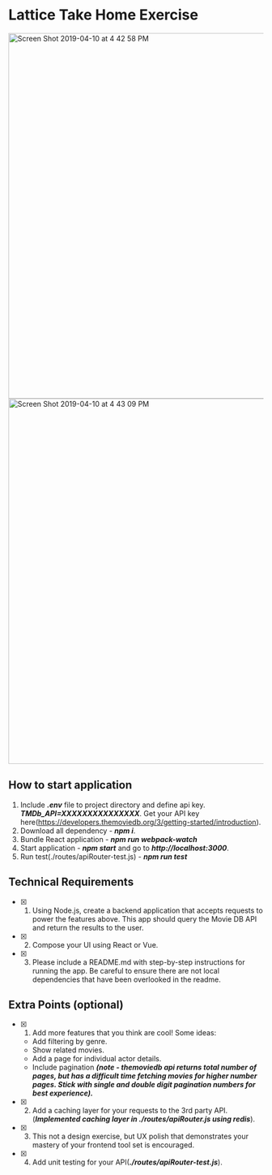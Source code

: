 # Lattice Take Home Exercise


<img width="720" alt="Screen Shot 2019-04-10 at 4 42 58 PM" src="https://user-images.githubusercontent.com/10293475/55921313-1d465b80-5bb1-11e9-866a-c856e3cee0f9.png">

<img width="720" alt="Screen Shot 2019-04-10 at 4 43 09 PM" src="https://user-images.githubusercontent.com/10293475/55921306-14ee2080-5bb1-11e9-853b-409e7a424829.png">


## How to start application
1. Include ***.env*** file to project directory and define api key. ***TMDb_API=XXXXXXXXXXXXXXX***. Get your API key here(https://developers.themoviedb.org/3/getting-started/introduction).
2. Download all dependency - ***npm i***.
3. Bundle React application - ***npm run webpack-watch***
4. Start application - ***npm start*** and go to ***http://localhost:3000***.
5. Run test(./routes/apiRouter-test.js) - ***npm run test***


## Technical Requirements
- [x] 1. Using Node.js, create a backend application that accepts requests to power the features above. This app should query the Movie DB API and return the results to the user.
- [x] 2. Compose your UI using React or Vue.
- [x] 3. Please include a README.md with step-by-step instructions for running the app. Be careful to ensure there are not local dependencies that have been overlooked in the readme.

## Extra Points (optional)
- [x] 1. Add more features that you think are cool! Some ideas:
    - Add filtering by genre.
    - Show related movies.
    - Add a page for individual actor details.
    - Include pagination ***(note - themoviedb api returns total number of pages, but has a difficult time fetching movies for  higher number pages. Stick with single and double digit pagination numbers for best experience).***
- [x] 2. Add a caching layer for your requests to the 3rd party API.(***Implemented caching layer in ./routes/apiRouter.js using redis***).
- [x] 3. This not a design exercise, but UX polish that demonstrates your mastery of your frontend tool set is encouraged.
- [x] 4. Add unit testing for your API(***./routes/apiRouter-test.js***).
